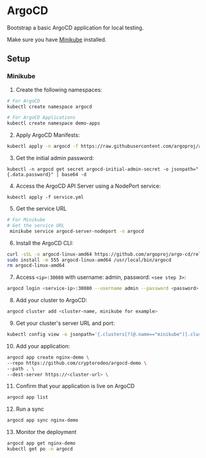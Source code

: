 # ArgoCD

Bootstrap a basic ArgoCD application for local testing.

Make sure you have [Minikube](https://minikube.sigs.k8s.io/docs/start/?arch=%2Flinux%2Fx86-64%2Fstable%2Fbinary+download) installed.

## Setup
### Minikube


1. Create the following namespaces:

```bash
# For ArgoCD
kubectl create namespace argocd

# For ArgoCD Applications
kubectl create namespace demo-apps
```

2. Apply ArgoCD Manifests:

```bash
kubectl apply -n argocd -f https://raw.githubusercontent.com/argoproj/argo-cd/stable/manifests/install.yaml
```

3. Get the initial admin password:
```
kubectl -n argocd get secret argocd-initial-admin-secret -o jsonpath="{.data.password}" | base64 -d
```

4. Access the ArgoCD API Server using a NodePort service:
```
kubectl apply -f service.yml
```

5. Get the service URL
```bash
# For Minikube
# Get the service URL
 minikube service argocd-server-nodeport -n argocd
```

6. Install the ArgoCD CLI:

```bash
curl -sSL -o argocd-linux-amd64 https://github.com/argoproj/argo-cd/releases/latest/download/argocd-linux-amd64
sudo install -m 555 argocd-linux-amd64 /usr/local/bin/argocd
rm argocd-linux-amd64
```

7. Access `<ip>:30080` with username: admin, password: `<see step 3>`:
```bash
argocd login <service-ip>:30080 --username admin --password <password> --insecure
```

8. Add your cluster to ArgoCD:
```bash
argocd cluster add <cluster-name, minikube for example>
```

9. Get your cluster's server URL and port:
```bash
kubectl config view -o jsonpath='{.clusters[?(@.name=="minikube")].cluster.server}'
```

10. Add your application:

```bash
argocd app create nginx-demo \                                                                     
--repo https://github.com/cryptorodeo/argocd-demo \
--path . \
--dest-server https://<cluster-url> \
```

11. Confirm that your application is live on ArgoCD
```bash
argocd app list
```

12. Run a sync
```bash
argocd app sync nginx-demo
```

13. Monitor the deployment
```bash
argocd app get nginx-demo
kubectl get po -n argocd
```

